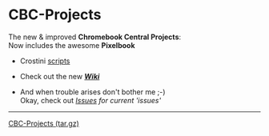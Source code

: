# CBC-Projects
The new & improved **Chromebook Central Projects**:   
Now includes the awesome **Pixelbook**  


- Crostini [scripts](https://github.com/DennisLfromGA/CBC-Projects/tree/crostini/installer/Crostini/bin)

- Check out the new _**[Wiki](https://github.com/DennisLfromGA/CBC-Projects/wiki)**_

- And when trouble arises don't bother me ;-)  
Okay, check out _[Issues](https://github.com/DennisLfromGA/CBC-Projects/issues) for current 'issues'_
----
[CBC-Projects (tar.gz)](http://snip.li/gigh)   
